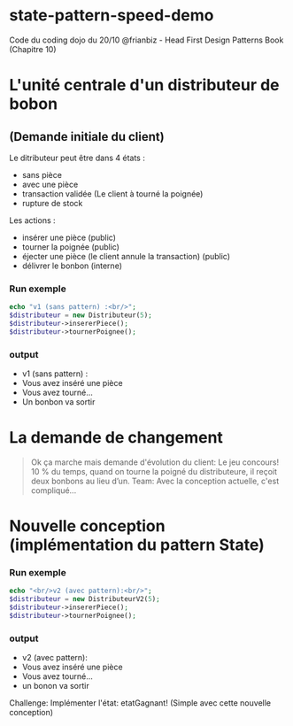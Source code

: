 # state-pattern-speed-demo
Code du coding dojo du 20/10 @frianbiz - Head First Design Patterns Book (Chapitre 10)

# L'unité centrale d'un distributeur de bobon
## (Demande initiale du client)
Le ditributeur peut être dans 4 états :
 - sans pièce
 - avec une pièce
 - transaction validée (Le client à tourné la poignée)
 - rupture de stock
 
Les actions :
- insérer une pièce (public)
- tourner la poignée (public)
- éjecter une pièce (le client annule la transaction) (public)
- délivrer le bonbon (interne)

### Run exemple
```php
echo "v1 (sans pattern) :<br/>";
$distributeur = new Distributeur(5);
$distributeur->insererPiece();
$distributeur->tournerPoignee();
```
### output
 - v1 (sans pattern) :
 - Vous avez inséré une pièce
 - Vous avez tourné...
 - Un bonbon va sortir
 
# La demande de changement
> Ok ça marche mais demande d'évolution du client: Le jeu concours! 10 % du temps, quand on tourne la poigné du distributeure, il reçoit deux bonbons au lieu d’un.
> Team: Avec la conception actuelle, c'est compliqué...

# Nouvelle conception (implémentation du pattern State)
### Run exemple
```php
echo "<br/>v2 (avec pattern):<br/>";
$distributeur = new DistributeurV2(5);
$distributeur->insererPiece();
$distributeur->tournerPoignee();
```
### output
 - v2 (avec pattern):
 - Vous avez inséré une pièce
 - Vous avez tourné...
 - un bonon va sortir

Challenge: Implémenter l'état: etatGagnant! (Simple avec cette nouvelle conception)
 




